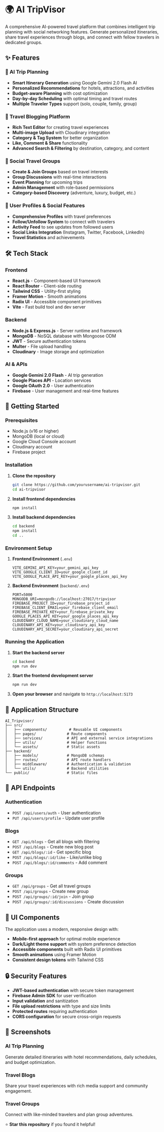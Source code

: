 # 🌍 AI TripVisor

A comprehensive AI-powered travel platform that combines intelligent trip planning with social networking features. Generate personalized itineraries, share travel experiences through blogs, and connect with fellow travelers in dedicated groups.

## ✨ Features

### 🤖 AI Trip Planning
- **Smart Itinerary Generation** using Google Gemini 2.0 Flash AI
- **Personalized Recommendations** for hotels, attractions, and activities
- **Budget-aware Planning** with cost optimization
- **Day-by-day Scheduling** with optimal timing and travel routes
- **Multiple Traveler Types** support (solo, couple, family, group)

### 📝 Travel Blogging Platform
- **Rich Text Editor** for creating travel experiences
- **Multi-image Upload** with Cloudinary integration
- **Category & Tag System** for better organization
- **Like, Comment & Share** functionality
- **Advanced Search & Filtering** by destination, category, and content

### 👥 Social Travel Groups
- **Create & Join Groups** based on travel interests
- **Group Discussions** with real-time interactions
- **Event Planning** for upcoming trips
- **Admin Management** with role-based permissions
- **Category-based Discovery** (adventure, luxury, budget, etc.)

### 🔐 User Profiles & Social Features
- **Comprehensive Profiles** with travel preferences
- **Follow/Unfollow System** to connect with travelers
- **Activity Feed** to see updates from followed users
- **Social Links Integration** (Instagram, Twitter, Facebook, LinkedIn)
- **Travel Statistics** and achievements

## 🛠️ Tech Stack

### Frontend
- **React.js** - Component-based UI framework
- **React Router** - Client-side routing
- **Tailwind CSS** - Utility-first styling
- **Framer Motion** - Smooth animations
- **Radix UI** - Accessible component primitives
- **Vite** - Fast build tool and dev server

### Backend
- **Node.js & Express.js** - Server runtime and framework
- **MongoDB** - NoSQL database with Mongoose ODM
- **JWT** - Secure authentication tokens
- **Multer** - File upload handling
- **Cloudinary** - Image storage and optimization

### AI & APIs
- **Google Gemini 2.0 Flash** - AI trip generation
- **Google Places API** - Location services
- **Google OAuth 2.0** - User authentication
- **Firebase** - User management and real-time features

## 🚀 Getting Started

### Prerequisites
- Node.js (v16 or higher)
- MongoDB (local or cloud)
- Google Cloud Console account
- Cloudinary account
- Firebase project

### Installation

1. **Clone the repository**
   ```bash
   git clone https://github.com/yourusername/ai-tripvisor.git
   cd ai-tripvisor
   ```

2. **Install frontend dependencies**
   ```bash
   npm install
   ```

3. **Install backend dependencies**
   ```bash
   cd backend
   npm install
   cd ..
   ```

### Environment Setup

1. **Frontend Environment** (`.env`)
   ```env
   VITE_GEMINI_API_KEY=your_gemini_api_key
   VITE_GOOGLE_CLIENT_ID=your_google_client_id
   VITE_GOOGLE_PLACE_API_KEY=your_google_places_api_key
   ```

2. **Backend Environment** (`backend/.env`)
   ```env
   PORT=5000
   MONGODB_URI=mongodb://localhost:27017/tripvisor
   FIREBASE_PROJECT_ID=your_firebase_project_id
   FIREBASE_CLIENT_EMAIL=your_firebase_client_email
   FIREBASE_PRIVATE_KEY=your_firebase_private_key
   GOOGLE_PLACES_API_KEY=your_google_places_api_key
   CLOUDINARY_CLOUD_NAME=your_cloudinary_cloud_name
   CLOUDINARY_API_KEY=your_cloudinary_api_key
   CLOUDINARY_API_SECRET=your_cloudinary_api_secret
   ```

### Running the Application

1. **Start the backend server**
   ```bash
   cd backend
   npm run dev
   ```

2. **Start the frontend development server**
   ```bash
   npm run dev
   ```

3. **Open your browser** and navigate to `http://localhost:5173`

## 📱 Application Structure

```
AI_Tripvisor/
├── src/
│   ├── components/          # Reusable UI components
│   ├── pages/              # Route components
│   ├── services/           # API and external service integrations
│   ├── utils/              # Helper functions
│   └── assets/             # Static assets
├── backend/
│   ├── models/             # MongoDB schemas
│   ├── routes/             # API route handlers
│   ├── middleware/         # Authentication & validation
│   └── utils/              # Backend utilities
└── public/                 # Static files
```

## 🔗 API Endpoints

### Authentication
- `POST /api/users/auth` - User authentication
- `PUT /api/users/profile` - Update user profile

### Blogs
- `GET /api/blogs` - Get all blogs with filtering
- `POST /api/blogs` - Create new blog post
- `GET /api/blogs/:id` - Get specific blog
- `POST /api/blogs/:id/like` - Like/unlike blog
- `POST /api/blogs/:id/comments` - Add comment

### Groups
- `GET /api/groups` - Get all travel groups
- `POST /api/groups` - Create new group
- `POST /api/groups/:id/join` - Join group
- `POST /api/groups/:id/discussions` - Create discussion

## 🎨 UI Components

The application uses a modern, responsive design with:
- **Mobile-first approach** for optimal mobile experience
- **Dark/Light theme support** with system preference detection
- **Accessible components** built with Radix UI primitives
- **Smooth animations** using Framer Motion
- **Consistent design tokens** with Tailwind CSS

## 🔒 Security Features

- **JWT-based authentication** with secure token management
- **Firebase Admin SDK** for user verification
- **Input validation** and sanitization
- **File upload restrictions** with type and size limits
- **Protected routes** requiring authentication
- **CORS configuration** for secure cross-origin requests

## 📸 Screenshots

### AI Trip Planning
Generate detailed itineraries with hotel recommendations, daily schedules, and budget optimization.

### Travel Blogs
Share your travel experiences with rich media support and community engagement.

### Travel Groups
Connect with like-minded travelers and plan group adventures.




⭐ **Star this repository** if you found it helpful!
